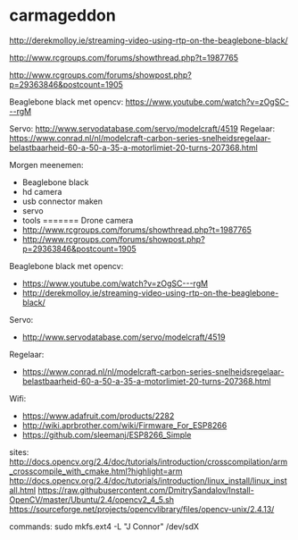 # carmageddon

http://derekmolloy.ie/streaming-video-using-rtp-on-the-beaglebone-black/

http://www.rcgroups.com/forums/showthread.php?t=1987765

http://www.rcgroups.com/forums/showpost.php?p=29363846&postcount=1905

Beaglebone black met opencv: https://www.youtube.com/watch?v=zOgSC---rgM

Servo: http://www.servodatabase.com/servo/modelcraft/4519
Regelaar: https://www.conrad.nl/nl/modelcraft-carbon-series-snelheidsregelaar-belastbaarheid-60-a-50-a-35-a-motorlimiet-20-turns-207368.html


Morgen meenemen:

- Beaglebone black
- hd camera
- usb connector maken
- servo
- tools
=======
Drone camera
 - http://www.rcgroups.com/forums/showthread.php?t=1987765
 - http://www.rcgroups.com/forums/showpost.php?p=29363846&postcount=1905

Beaglebone black met opencv: 
 - https://www.youtube.com/watch?v=zOgSC---rgM
 - http://derekmolloy.ie/streaming-video-using-rtp-on-the-beaglebone-black/

Servo:
 - http://www.servodatabase.com/servo/modelcraft/4519

Regelaar: 
 - https://www.conrad.nl/nl/modelcraft-carbon-series-snelheidsregelaar-belastbaarheid-60-a-50-a-35-a-motorlimiet-20-turns-207368.html

Wifi: 
 - https://www.adafruit.com/products/2282
 - http://wiki.aprbrother.com/wiki/Firmware_For_ESP8266
 - https://github.com/sleemanj/ESP8266_Simple

sites:
http://docs.opencv.org/2.4/doc/tutorials/introduction/crosscompilation/arm_crosscompile_with_cmake.html?highlight=arm
http://docs.opencv.org/2.4/doc/tutorials/introduction/linux_install/linux_install.html
https://raw.githubusercontent.com/DmitrySandalov/Install-OpenCV/master/Ubuntu/2.4/opencv2_4_5.sh
https://sourceforge.net/projects/opencvlibrary/files/opencv-unix/2.4.13/

commands: 
sudo mkfs.ext4 -L "J Connor" /dev/sdX
